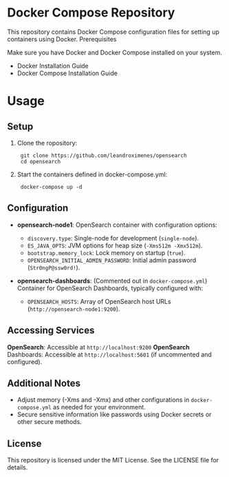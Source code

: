 # Docker Compose Repository

This repository contains Docker Compose configuration files for setting up containers using Docker.
Prerequisites

Make sure you have Docker and Docker Compose installed on your system.

* Docker Installation Guide
* Docker Compose Installation Guide

# Usage
## Setup
1. Clone the ropository:

        git clone https://github.com/leandroximenes/opensearch
        cd opensearch

2. Start the containers defined in docker-compose.yml:

        docker-compose up -d

## Configuration

* **opensearch-node1**: OpenSearch container with configuration  options:
    * `discovery.type`: Single-node for development (`single-node`).
    * `ES_JAVA_OPTS`: JVM options for heap size (`-Xms512m -Xmx512m`).
    * `bootstrap.memory_lock`: Lock memory on startup (`true`).
    * `OPENSEARCH_INITIAL_ADMIN_PASSWORD`: Initial admin password (`Str0ngP@ssw0rd!`).

* **opensearch-dashboards**: (Commented out in `docker-compose.yml`) Container for OpenSearch Dashboards, typically configured with:
    * `OPENSEARCH_HOSTS`: Array of OpenSearch host URLs (`http://opensearch-node1:9200`).

## Accessing Services

**OpenSearch**: Accessible at `http://localhost:9200`
**OpenSearch** Dashboards: Accessible at `http://localhost:5601` (if uncommented and configured).

## Additional Notes

* Adjust memory (-Xms and -Xmx) and other configurations in `docker-compose.yml` as needed for your environment.
* Secure sensitive information like passwords using Docker secrets or other secure methods.

## License

This repository is licensed under the MIT License. See the LICENSE file for details.
